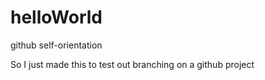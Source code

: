 # helloWorld
github self-orientation

So I just made this to test out branching on a github project
